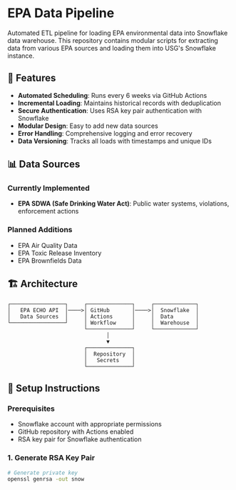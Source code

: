 # EPA Data Pipeline

Automated ETL pipeline for loading EPA environmental data into Snowflake data warehouse. This repository contains modular scripts for extracting data from various EPA sources and loading them into USG's Snowflake instance.

## 🚀 Features

- **Automated Scheduling**: Runs every 6 weeks via GitHub Actions
- **Incremental Loading**: Maintains historical records with deduplication
- **Secure Authentication**: Uses RSA key pair authentication with Snowflake
- **Modular Design**: Easy to add new data sources
- **Error Handling**: Comprehensive logging and error recovery
- **Data Versioning**: Tracks all loads with timestamps and unique IDs

## 📊 Data Sources

### Currently Implemented
- **EPA SDWA (Safe Drinking Water Act)**: Public water systems, violations, enforcement actions

### Planned Additions
- EPA Air Quality Data
- EPA Toxic Release Inventory
- EPA Brownfields Data

## 🏗️ Architecture

```
┌─────────────────┐     ┌──────────────┐     ┌─────────────┐
│   EPA ECHO API  │────>│ GitHub       │────>│  Snowflake  │
│   Data Sources  │     │ Actions      │     │  Data       │
└─────────────────┘     │ Workflow     │     │  Warehouse  │
                        └──────────────┘     └─────────────┘
                               │
                               ▼
                        ┌──────────────┐
                        │  Repository  │
                        │   Secrets    │
                        └──────────────┘
```

## 🔧 Setup Instructions

### Prerequisites
- Snowflake account with appropriate permissions
- GitHub repository with Actions enabled
- RSA key pair for Snowflake authentication

### 1. Generate RSA Key Pair

```bash
# Generate private key
openssl genrsa -out snow
